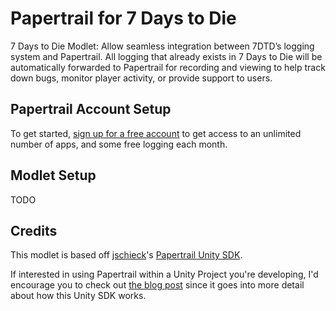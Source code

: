 ﻿# Papertrail for 7 Days to Die

7 Days to Die Modlet: Allow seamless integration between 7DTD’s logging system and Papertrail. All logging that already exists in 7 Days to Die will be automatically forwarded to Papertrail for recording and viewing to help track down bugs, monitor player activity, or provide support to users.

## Papertrail Account Setup

To get started, [sign up for a free account](https://papertrailapp.com/signup?plan=free) to get access to an unlimited number of apps, and some free logging each month.

## Modlet Setup

TODO

## Credits

This modlet is based off [jschieck](https://github.com/jschieck)'s [Papertrail Unity SDK](https://github.com/jschieck/papertrailunitysdk).

If interested in using Papertrail within a Unity Project you're developing, I'd encourage you to check out [the blog post](https://blog.papertrailapp.com/improve-live-ops-for-games-using-papertrail/) since it goes into more detail about how this Unity SDK works.
